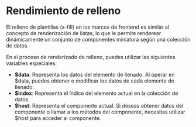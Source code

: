 <template is="exm-article">
<a href="../../publics/examples/fill-var/demo.html" preview></a>
<a href="../../publics/examples/fill-var/test-demo.html" main></a>
</template>

# Rendimiento de relleno

El relleno de plantillas (x-fill) en los marcos de frontend es similar al concepto de renderización de listas, lo que le permite renderear dinámicamente un conjunto de componentes miniatura según una colección de datos.

En el proceso de renderizado de relleno, puedes utilizar las siguientes variables especiales:

- **$data**: Representa los datos del elemento de llenado. Al operar en $data, puedes obtener o modificar los datos de cada elemento de llenado.
- **$index**: Representa el índice del elemento actual en la colección de datos.
- **$host**: Representa el componente actual. Si deseas obtener datos del componente o llamar a los métodos del componente, necesitas utilizar $host para acceder al componente.